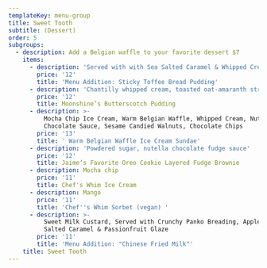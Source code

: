 ```yaml
---
templateKey: menu-group
title: Sweet Tooth
subtitle: (Dessert)
order: 5
subgroups:
  - description: Add a Belgian waffle to your favorite dessert $7
    items:
      - description: 'Served with with Sea Salted Caramel & Whipped Cream '
        price: '12'
        title: 'Menu Addition: Sticky Toffee Bread Pudding'
      - description: 'Chantilly whipped cream, toasted oat-amaranth streusel'
        price: '12'
        title: Moonshine’s Butterscotch Pudding
      - description: >-
          Mocha Chip Ice Cream, Warm Belgian Waffle, Whipped Cream, Nutella
          Chocolate Sauce, Sesame Candied Walnuts, Chocolate Chips
        price: '13'
        title: ' Warm Belgian Waffle Ice Cream Sundae'
      - description: 'Powdered sugar, nutella chocolate fudge sauce'
        price: '12'
        title: Jaime’s Favorite Oreo Cookie Layered Fudge Brownie
      - description: Mocha chip
        price: '11'
        title: Chef's Whim Ice Cream
      - description: Mango
        price: '11'
        title: 'Chef''s Whim Sorbet (vegan) '
      - description: >-
          Sweet Milk Custard, Served with Crunchy Panko Breading, Apple Butter,
          Salted Caramel & Passionfruit Glaze
        price: '11'
        title: 'Menu Addition: "Chinese Fried Milk"'
    title: Sweet Tooth
---
```


